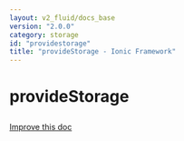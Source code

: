 ```yaml
---
layout: v2_fluid/docs_base
version: "2.0.0"
category: storage
id: "providestorage"
title: "provideStorage - Ionic Framework"
---
```






<h1 class="api-title">
<a class="anchor" name="provide-storage" href="#provide-storage"></a>

provideStorage




</h1>

<a class="improve-docs" href="http://github.com/driftyco/ionic/edit/master/src/storage.ts#L235">
Improve this doc
</a>






<!-- @usage tag -->


<!-- @property tags -->


<!-- instance methods on the class -->

<!-- related link --><!-- end content block -->


<!-- end body block -->

